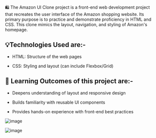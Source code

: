 🛍️ The Amazon UI Clone project is a front-end web development project that recreates the user interface of the Amazon shopping website. Its primary purpose is to practice and demonstrate proficiency in HTML and CSS. This clone mimics the layout, navigation, and styling of Amazon's homepage.

💡Technologies Used are:-
----------------------
* HTML: Structure of the web pages

* CSS: Styling and layout (can include Flexbox/Grid)

🎯 Learning Outcomes of this project are:-
---------------------------------------
* Deepens understanding of layout and responsive design

* Builds familiarity with reusable UI components

* Provides hands-on experience with front-end best practices


![image](https://github.com/user-attachments/assets/5ad5b790-88ba-4745-a511-1295972160b2)

![image](https://github.com/user-attachments/assets/f86c1d9e-51b9-4988-83b7-e98bd5077173)
